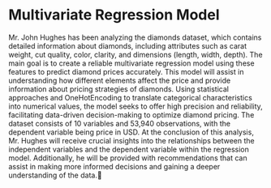 # Multivariate Regression Model


Mr. John Hughes has been analyzing the diamonds dataset, which contains detailed information about diamonds, including attributes such as carat weight, cut quality, color, clarity, and dimensions (length, width, depth). 
The main goal is to create a reliable multivariate regression model using these features to predict diamond prices accurately. This model will assist in understanding how different elements affect the price and provide information about pricing strategies of diamonds. Using statistical approaches and OneHotEncoding to translate categorical characteristics into numerical values, the model seeks to offer high precision and reliability, facilitating data-driven decision-making to optimize diamond pricing. The dataset consists of 10 variables and 53,940 observations, with the dependent variable being price in USD.
At the conclusion of this analysis, Mr. Hughes will receive crucial insights into the relationships between the independent variables and the dependent variable within the regression model. 
Additionally, he will be provided with recommendations that can assist in making more informed decisions and gaining a deeper understanding of the data.

